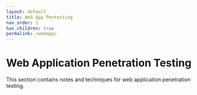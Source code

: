 ```yaml
---
layout: default
title: Web App Pentesting
nav_order: 1
has_children: true
permalink: /webapp/
---
```


# Web Application Penetration Testing

This section contains notes and techniques for web application penetration testing.
